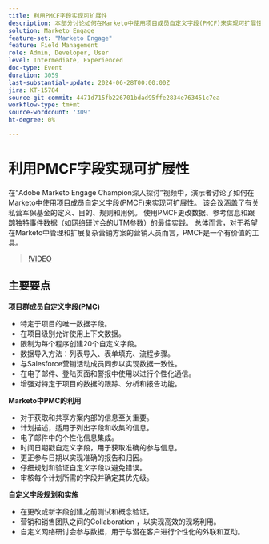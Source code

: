 ```yaml
---
title: 利用PMCF字段实现可扩展性
description: 本部分讨论如何在Marketo中使用项目成员自定义字段(PMCF)来实现可扩展性。 该会议涵盖了有关私营军保基金的定义、目的、规则和用例。 使用PMCF更改数据、参考信息和跟踪独特事件数据（如网络研讨会的UTM参数）的最佳实践。 总体而言，对于希望在Marketo中管理和扩展复杂营销方案的营销人员而言，PMCF是一个有价值的工具。
solution: Marketo Engage
feature-set: "Marketo Engage"
feature: Field Management
role: Admin, Developer, User
level: Intermediate, Experienced
doc-type: Event
duration: 3059
last-substantial-update: 2024-06-28T00:00:00Z
jira: KT-15784
source-git-commit: 4471d715fb226701bdad95ffe2834e763451c7ea
workflow-type: tm+mt
source-wordcount: '309'
ht-degree: 0%

---
```



# 利用PMCF字段实现可扩展性

在“Adobe Marketo Engage Champion深入探讨”视频中，演示者讨论了如何在Marketo中使用项目成员自定义字段(PMCF)来实现可扩展性。 该会议涵盖了有关私营军保基金的定义、目的、规则和用例。 使用PMCF更改数据、参考信息和跟踪独特事件数据（如网络研讨会的UTM参数）的最佳实践。 总体而言，对于希望在Marketo中管理和扩展复杂营销方案的营销人员而言，PMCF是一个有价值的工具。

>[!VIDEO](https://video.tv.adobe.com/v/3430531/?learn=on)

## 主要要点

**项目群成员自定义字段(PMC)**

* 特定于项目的唯一数据字段。
* 在项目级别允许使用上下文数据。
* 限制为每个程序创建20个自定义字段。
* 数据导入方法：列表导入、表单填充、流程步骤。
* 与Salesforce营销活动成员同步以实现数据一致性。
* 在电子邮件、登陆页面和警报中使用以进行个性化通信。
* 增强对特定于项目的数据的跟踪、分析和报告功能。

**Marketo中PMC的利用**

* 对于获取和共享方案内部的信息至关重要。
* 计划描述，适用于列出字段和收集的信息。
* 电子邮件中的个性化信息集成。
* 时间日期戳自定义字段，用于获取准确的参与信息。
* 更正参与日期以实现准确的报告和归因。
* 仔细规划和验证自定义字段以避免错误。
* 审核每个计划所需的字段并确定其优先级。

**自定义字段规划和实施**

* 在更改或新字段创建之前测试和概念验证。
* 营销和销售团队之间的Collaboration ，以实现高效的现场利用。
* 自定义网络研讨会参与数据，用于与潜在客户进行个性化的外联和互动。